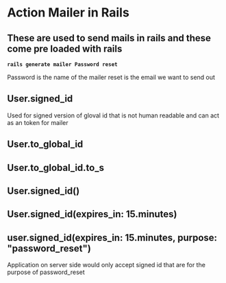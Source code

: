 # Action Mailer in Rails

## These are used to send mails in rails and these come pre loaded with rails
**`rails generate mailer Password reset`**

Password is the name of the mailer
reset is the email we want to send out

## User.signed_id
Used for signed version of gloval id that is not human readable and can act as an token for mailer


## User.to_global_id
## User.to_global_id.to_s
## User.signed_id()

## User.signed_id(expires_in: 15.minutes)

## user.signed_id(expires_in: 15.minutes, purpose: "password_reset")
Application on server side would only accept signed id that are for the purpose of password_reset